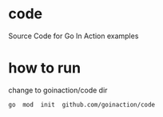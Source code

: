code
====

Source Code for Go In Action examples

# how to run
change to goinaction/code dir 
``` bash
go  mod  init  github.com/goinaction/code
```